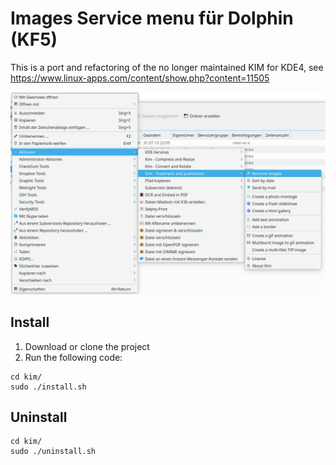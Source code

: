 # Images Service menu für Dolphin (KF5)

This is a port and refactoring of the no longer maintained KIM for KDE4, see https://www.linux-apps.com/content/show.php?content=11505

![Screenshot](KIM5.png)


## Install

1. Download or clone the project
2. Run the following code:

```
cd kim/
sudo ./install.sh
```

## Uninstall
```
cd kim/
sudo ./uninstall.sh
```
